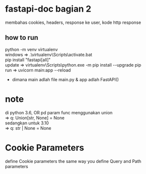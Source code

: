 # fastapi-doc bagian 2
membahas cookies, headers, response ke user, kode http response
## how to run
python -m venv virtualenv<br>
windows => .\virtualenv\Scripts\activate.bat<br>
pip install "fastapi[all]" <br>
update => virtualenv\Scripts\python.exe -m pip install --upgrade pip<br>
run => uvicorn main:app --reload<br>
* dimana main adlah file main.py & app adlah FastAPI()<br>
# note
di python 3.6, OR pd param func menggunakan union<br>
=> q: Union[str, None] = None<br>
sedangkan untuk 3.10<br>
=>  q: str | None = None
# Cookie Parameters
define Cookie parameters the same way you define Query and Path parameters